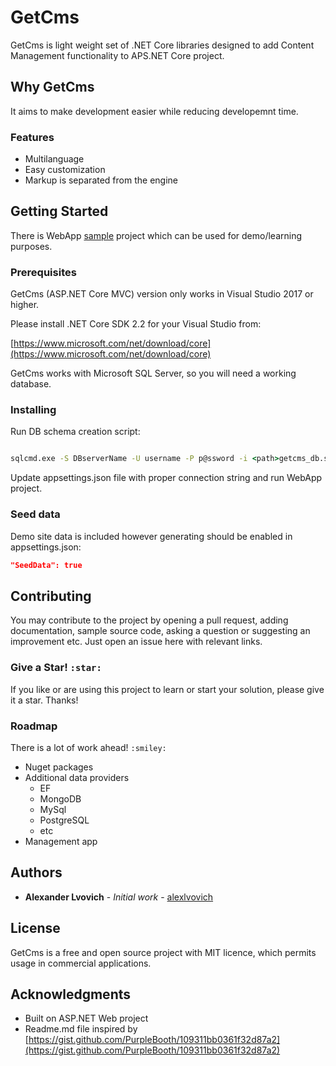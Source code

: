 # GetCms

GetCms is light weight set of .NET Core libraries designed to add Content Management functionality to APS.NET Core project. 

## Why GetCms

It aims to make development easier while reducing developemnt time.

### Features

* Multilanguage
* Easy customization
* Markup is separated from the engine

## Getting Started

There is WebApp [sample](https://github.com/alexlvovich/getcms/tree/master/samples) project which can be used for demo/learning purposes.

### Prerequisites

GetCms (ASP.NET Core MVC) version only works in Visual Studio 2017 or higher.

Please install .NET Core SDK 2.2 for your Visual Studio from:

[https://www.microsoft.com/net/download/core](https://www.microsoft.com/net/download/core)

GetCms works with Microsoft SQL Server, so you will need a working database.

### Installing

Run DB schema creation script: 

```cmd

sqlcmd.exe -S DBserverName -U username -P p@ssword -i <path>getcms_db.sql -o "c:\output.txt"
```

Update appsettings.json file with proper connection string and run WebApp project.

### Seed data

Demo site data is included however generating should be enabled in appsettings.json:

```json
"SeedData": true
```

## Contributing

You may contribute to the project by opening a pull request, adding documentation, sample source code, asking a question or suggesting an improvement etc. Just open an issue here with relevant links.

### Give a Star! `:star:`

If you like or are using this project to learn or start your solution, please give it a star. Thanks!

### Roadmap

There is a lot of work ahead! `:smiley:`

* Nuget packages
* Additional data providers
  * EF
  * MongoDB
  * MySql
  * PostgreSQL
  * etc
* Management app

## Authors

* **Alexander Lvovich** - *Initial work* - [alexlvovich](https://github.com/alexlvovich)

## License

GetCms is a free and open source project with MIT licence, which permits usage in commercial applications.

## Acknowledgments

* Built on ASP.NET Web project
* Readme.md file inspired by [https://gist.github.com/PurpleBooth/109311bb0361f32d87a2](https://gist.github.com/PurpleBooth/109311bb0361f32d87a2)
